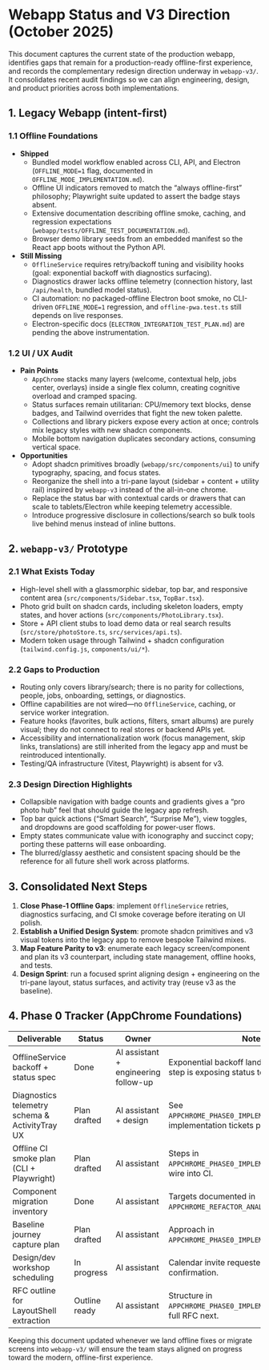 # Webapp Status and V3 Direction (October 2025)

This document captures the current state of the production webapp, identifies gaps that remain for a production-ready offline-first experience, and records the complementary redesign direction underway in `webapp-v3/`. It consolidates recent audit findings so we can align engineering, design, and product priorities across both implementations.

## 1. Legacy Webapp (intent-first)

### 1.1 Offline Foundations
- **Shipped**
  - Bundled model workflow enabled across CLI, API, and Electron (`OFFLINE_MODE=1` flag, documented in `OFFLINE_MODE_IMPLEMENTATION.md`).
  - Offline UI indicators removed to match the “always offline-first” philosophy; Playwright suite updated to assert the badge stays absent.
  - Extensive documentation describing offline smoke, caching, and regression expectations (`webapp/tests/OFFLINE_TEST_DOCUMENTATION.md`).
  - Browser demo library seeds from an embedded manifest so the React app boots without the Python API.
- **Still Missing**
  - `OfflineService` requires retry/backoff tuning and visibility hooks (goal: exponential backoff with diagnostics surfacing).
  - Diagnostics drawer lacks offline telemetry (connection history, last `/api/health`, bundled model status).
  - CI automation: no packaged-offline Electron boot smoke, no CLI-driven `OFFLINE_MODE=1` regression, and `offline-pwa.test.ts` still depends on live responses.
  - Electron-specific docs (`ELECTRON_INTEGRATION_TEST_PLAN.md`) are pending the above instrumentation.

### 1.2 UI / UX Audit
- **Pain Points**
  - `AppChrome` stacks many layers (welcome, contextual help, jobs center, overlays) inside a single flex column, creating cognitive overload and cramped spacing.
  - Status surfaces remain utilitarian: CPU/memory text blocks, dense badges, and Tailwind overrides that fight the new token palette.
  - Collections and library pickers expose every action at once; controls mix legacy styles with new shadcn components.
  - Mobile bottom navigation duplicates secondary actions, consuming vertical space.
- **Opportunities**
  - Adopt shadcn primitives broadly (`webapp/src/components/ui`) to unify typography, spacing, and focus states.
  - Reorganize the shell into a tri-pane layout (sidebar + content + utility rail) inspired by `webapp-v3` instead of the all-in-one chrome.
  - Replace the status bar with contextual cards or drawers that can scale to tablets/Electron while keeping telemetry accessible.
  - Introduce progressive disclosure in collections/search so bulk tools live behind menus instead of inline buttons.

## 2. `webapp-v3/` Prototype

### 2.1 What Exists Today
- High-level shell with a glassmorphic sidebar, top bar, and responsive content area (`src/components/Sidebar.tsx`, `TopBar.tsx`).
- Photo grid built on shadcn cards, including skeleton loaders, empty states, and hover actions (`src/components/PhotoLibrary.tsx`).
- Store + API client stubs to load demo data or real search results (`src/store/photoStore.ts`, `src/services/api.ts`).
- Modern token usage through Tailwind + shadcn configuration (`tailwind.config.js`, `components/ui/*`).

### 2.2 Gaps to Production
- Routing only covers library/search; there is no parity for collections, people, jobs, onboarding, settings, or diagnostics.
- Offline capabilities are not wired—no `OfflineService`, caching, or service worker integration.
- Feature hooks (favorites, bulk actions, filters, smart albums) are purely visual; they do not connect to real stores or backend APIs yet.
- Accessibility and internationalization work (focus management, skip links, translations) are still inherited from the legacy app and must be reintroduced intentionally.
- Testing/QA infrastructure (Vitest, Playwright) is absent for v3.

### 2.3 Design Direction Highlights
- Collapsible navigation with badge counts and gradients gives a “pro photo hub” feel that should guide the legacy app refresh.
- Top bar quick actions (“Smart Search”, “Surprise Me”), view toggles, and dropdowns are good scaffolding for power-user flows.
- Empty states communicate value with iconography and succinct copy; porting these patterns will ease onboarding.
- The blurred/glassy aesthetic and consistent spacing should be the reference for all future shell work across platforms.

## 3. Consolidated Next Steps
1. **Close Phase‑1 Offline Gaps**: implement `OfflineService` retries, diagnostics surfacing, and CI smoke coverage before iterating on UI polish.
2. **Establish a Unified Design System**: promote shadcn primitives and v3 visual tokens into the legacy app to remove bespoke Tailwind mixes.
3. **Map Feature Parity to v3**: enumerate each legacy screen/component and plan its v3 counterpart, including state management, offline hooks, and tests.
4. **Design Sprint**: run a focused sprint aligning design + engineering on the tri-pane layout, status surfaces, and activity tray (reuse v3 as the baseline).

## 4. Phase 0 Tracker (AppChrome Foundations)

| Deliverable | Status | Owner | Notes |
| --- | --- | --- | --- |
| OfflineService backoff + status spec | Done | AI assistant + engineering follow-up | Exponential backoff landed Oct 2025; next step is exposing status telemetry. |
| Diagnostics telemetry schema & ActivityTray UX | Plan drafted | AI assistant + design | See `APPCHROME_PHASE0_IMPLEMENTATION_PLAN.md#1`; implementation tickets pending. |
| Offline CI smoke plan (CLI + Playwright) | Plan drafted | AI assistant | Steps in `APPCHROME_PHASE0_IMPLEMENTATION_PLAN.md#2`; wire into CI. |
| Component migration inventory | Done | AI assistant | Targets documented in `APPCHROME_REFACTOR_ANALYSIS.md`. |
| Baseline journey capture plan | Plan drafted | AI assistant | Approach in `APPCHROME_PHASE0_IMPLEMENTATION_PLAN.md#3`. |
| Design/dev workshop scheduling | In progress | AI assistant | Calendar invite requested; waiting on PM confirmation. |
| RFC outline for LayoutShell extraction | Outline ready | AI assistant | Structure in `APPCHROME_PHASE0_IMPLEMENTATION_PLAN.md#4`; full RFC next. |

Keeping this document updated whenever we land offline fixes or migrate screens into `webapp-v3/` will ensure the team stays aligned on progress toward the modern, offline-first experience.
